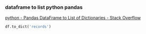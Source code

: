 ###  dataframe to list python pandas


[python - Pandas DataFrame to List of Dictionaries - Stack Overflow](https://stackoverflow.com/questions/29815129/pandas-dataframe-to-list-of-dictionaries "python - Pandas DataFrame to List of Dictionaries - Stack Overflow")


 

```python
df.to_dict('records')
```
